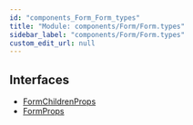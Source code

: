 ```yaml
---
id: "components_Form_Form_types"
title: "Module: components/Form/Form.types"
sidebar_label: "components/Form/Form.types"
custom_edit_url: null
---
```


## Interfaces

- [FormChildrenProps](../interfaces/components_Form_Form_types.FormChildrenProps.md)
- [FormProps](../interfaces/components_Form_Form_types.FormProps.md)
